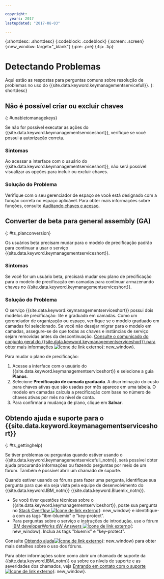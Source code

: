 ```yaml
---

copyright:
  years: 2017
lastupdated: "2017-08-03"

---
```


{:shortdesc: .shortdesc}
{:codeblock: .codeblock}
{:screen: .screen}
{:new_window: target="_blank"}
{:pre: .pre}
{:tip: .tip}

# Detectando Problemas

Aqui estão as respostas para perguntas comuns sobre
resolução de problemas no uso do {{site.data.keyword.keymanagementservicefull}}.
{: shortdesc}

## Não é possível criar ou excluir chaves
{: #unabletomanagekeys}

Se não for possível executar as ações do {{site.data.keyword.keymanagementserviceshort}}, verifique se você possui a autorização correta.

### Sintomas

Ao acessar a interface com o usuário do {{site.data.keyword.keymanagementserviceshort}},
não será possível visualizar as opções para incluir ou excluir chaves.

### Solução do Problema

Verifique com o seu gerenciador de espaço se você está designado com a função correta no espaço
aplicável. Para obter mais informações sobre funções, consulte [Auditando chaves e acesso](managing-keys.html#viewkeyassignments).

## Converter de beta para general assembly (GA)
{: #ts_planconversion}

Os usuários beta precisam mudar para o modelo de precificação padrão para continuar a usar o serviço {{site.data.keyword.keymanagementserviceshort}}.

### Sintomas

Se você for um usuário beta, precisará mudar seu plano de precificação para o modelo de precificação em camadas para continuar armazenando chaves no {{site.data.keyword.keymanagementserviceshort}}.

### Solução do Problema

O serviço {{site.data.keyword.keymanagementserviceshort}} possui dois modelos de precificação: lite e graduado em camadas. Como um gerenciador de organização ou espaço, verifique se o modelo graduado em camadas foi selecionado. Se você não desejar migrar para o modelo em camadas, assegure-se de que todas as chaves e instâncias de serviço sejam removidas antes da descontinuação. [Consulte
o comunicado do conjunto geral do {{site.data.keyword.keymanagementserviceshort}} para obter mais informações ![Ícone de link externo](../../icons/launch-glyph.svg "Ícone de link externo")]( "https://www.ibm.com/blogs/bluemix/2016/12/dallas-key-protect-ga/"){: new_window}.

Para
mudar o plano de precificação:

1. Acesse a interface com o usuário do {{site.data.keyword.keymanagementserviceshort}} e
selecione a guia **Planos**.
2. Selecione **Precificação de camada graduada**.
    A discriminação do custo para chaves ativas que são usadas por mês aparece em uma tabela. O modelo em camadas calcula a precificação com base no número de chaves ativas por mês no nível de conta.
3. Para confirmar a mudança de plano, clique em **Salvar**.

## Obtendo ajuda e suporte para o {{site.data.keyword.keymanagementserviceshort}}
{: #ts_gettinghelp}

Se tiver problemas ou perguntas quando estiver usando o {{site.data.keyword.keymanagementservicefull_notm}},
será possível obter ajuda procurando informações ou fazendo perguntas por meio de um fórum. Também
é possível abrir um chamado de suporte.

Quando estiver usando os fóruns para fazer uma pergunta, identifique sua pergunta para que ela seja vista pela equipe de
desenvolvimento do {{site.data.keyword.IBM_notm}} {{site.data.keyword.Bluemix_notm}}.

- Se você tiver questões técnicas sobre o {{site.data.keyword.keymanagementserviceshort}}, poste sua pergunta no [Stack Overflow
![Ícone de link externo](../../icons/launch-glyph.svg "Ícone de link externo")](http://stackoverflow.com/search?q=key-protect+ibm-bluemix "Ícone de link externo"){: new_window} e identifique-a com as tags "ibm-bluemix" e "key-protect".
- Para perguntas sobre o serviço e instruções de introdução, use o fórum [IBM developerWorks dW Answers
![Ícone de link externo](../../icons/launch-glyph.svg "Ícone de link externo")](https://developer.ibm.com/answers/topics/key-protect/?smartspace=bluemix "Ícone de link externo"){: new_window}. Inclua
as tags "bluemix" e "key-protect".

Consulte [Obtendo ajuda![Ícone de link externo](../../icons/launch-glyph.svg "Ícone de link externo")](https://console.bluemix.net/docs/support/index.html#getting-help "Ícone de link externo"){: new_window} para obter mais detalhes sobre o uso dos fóruns.

Para obter informações sobre como abrir um chamado de suporte da {{site.data.keyword.IBM_notm}} ou sobre os níveis de suporte e as severidades dos chamados, veja [Entrando em contato com o suporte ![Ícone de link externo](../../icons/launch-glyph.svg "Ícone de link externo")](https://console.bluemix.net/docs/support/index.html#contacting-support "Ícone de link externo"){: new_window}.
